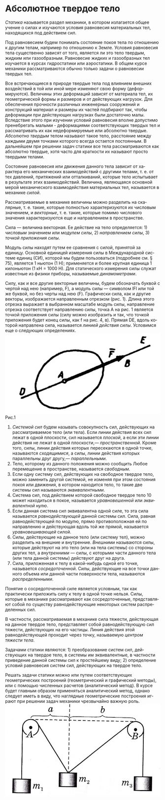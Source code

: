 # Абсолютное твердое тело
*Статика* называется раздел механики, в котором излагается общее учение о силах и изучаются условия равновесия материальных тел, находящихся под действием сил.

Под равновесием будем понимать состояние покоя тела по отно­шению к другим телам, например по отношению к Земле. Условия равновесия тела существенно зависят от того, является ли это тело твердым, жидким или газообразным. Равновесие жидких и газообразных тел изучается в курсах гидростатики или аэростатики. В об­щем курсе механики рассматриваются обычно только задачи о рав­новесии твердых тел.

Все встречающиеся в природе твердые тела под влиянием внеш­них воздействий в той или иной мере изменяют свою форму (дефор­мируются). Величины этих деформаций зависят от материала тел, их геометрической формы и размеров и от действующих нагрузок. Для обеспечения прочности различных инженерных сооружений и конструкций материал и размеры их частей подбирают так, чтобы деформации при действующих нагрузках были достаточно малы. Вследствие этого при изучении условий равновесия вполне допусти­мо пренебрегать малыми - деформациями соответствующих твердых тел и рассматривать их как недеформируемые или абсолютно твер­дые. *Абсолютно твердым* телом называют такое тело, расстояние между каждыми двумя точками которого всегда остается постоян­ным. В дальнейшем при решении задач статики все тела рассматри­ваются как абсолютно твердые, хотя часто для краткости их назы­вают просто твердыми телами. 

Состояние равновесия или движения данного тела зависит от ха­рактера его механических взаимодействий с другими телами, т. е. от тех давлений, притяжений или отталкиваний, которые тело испы­тывает в результате этих взаимодействий. Величина, являющаяся основной мерой механического взаимодействия материальных тел, называется в механике *силой*. 

Рассматриваемые в механике величины можно разделить на ска­лярные, т. е. такие, которые полностью характеризуются их число­вым значением, и *векторные*, т. е. такие, которые помимо числового значения характеризуются еще и направлением в пространстве. 

Сила — величина векторная. Ее действие на тело определяется: 1) *числовым* значением или *модулем силы*, 2) *направлением силы*, 3) *точкой приложения силы*.

Модуль силы находят путем ее сравнения с силой, принятой за единицу. Основной единицей измерения силы в Международной сис­теме единиц (СИ), которой мы будем пользоваться (подробнее см. § 75), является 1 ньютон (1 Н); применяется и более крупная еди­ница 1 килоньютон (1 кН = 1000 Н). Для статического измерения силы служат известные из физики приборы, называемые *динамомет­рами*. 

Силу, как и все другие векторные величины, будем обозначать буквой с чертой над нею (например, F), а модуль силы — символом lFl или той же буквой, но без черты над нею (F). Графически сила, как и другие векторы, изображается направленным отрезком (рис. 1). Длина этого отрезка выражает в выбранном масштабе мо­дуль силы, направление отрезка соответствует направлению силы, точка А на рис. 1 является точкой приложения силы (силу можно изобразить и так, что точкой приложения будет конец силы, как f на рис. 4, в). Прямая DE, вдоль ко­торой направлена сила, называется *ли­нией действия силы*. Условимся еще о следующих определениях.
![](img/RWX1TnYqgOo.jpg)
Рис.1
1. *Системой сил* будем называть сово­купность сил, действующих на рассмат­риваемое тело (или тела). Если линии действия всех сил лежат в одной плоскости, сил называется *плоской*, а если эти линии действия не лежат в одной плоскости,— *пространствен­ной*. Кроме того, силы, линии действия которых пересекаются в од­ной точке, называются *сходящимися*, а силы, линии действия кото­рых параллельны друг другу,— *параллельными*.
2. Тело, которому из данного положения можно сообщить Любое перемещение в пространстве, называется *свободным*.
3. Если одну систему сил, действующих на свободное твердое тело, можно заменить другой системой, не изменяя при этом состоя­ния покоя или движения, в котором находится тело, то такие две системы сил называются *эквивалентными*.
4. Система сил, под действием которой свободное твердое тело 10 может находиться в покое, называется *уравновешенной* или *экви­валентной нулю*.
5. Если данная система сил эквивалентна одной силе, то эта сила называется *равнодействующей* данной системы сил. Сила, равная равнодействующей по модулю, прямо противопо­ложная ей по направлению и действующая вдоль той же прямой, на­зывается *уравновешивающей* силой.
6. Силы, действующие на данное тело (или систему тел), можно разделить на внешние и внутренние. *Внешними* называются силы, которые действуют на это тело (или на тела системы) со стороны дру­гих тел, а *внутренними* — силы, с которыми части данного тела (или тела данной системы) действуют друг на друга.
7. Сила, приложенная к телу в какой-нибудь одной его точке, называется *сосредоточенной*. Силы, действующие на все точки дан­ного объема или данной части поверхности тела, называются *распре­деленными*.

Понятие о сосредоточенной силе является условным, так как практически приложить силу к телу в одной точке нельзя. Силы, которые в механике рассматривают как сосредоточенные, представля­ют собой по существу равнодействующие некоторых систем распре­деленных сил.

В частности, рассматриваемая в механике сила тяжести, дейст­вующая на данное твердое тело, представляет собой равнодейст­вующую сил тяжести, действующих на его частицы. Линия действия этой равнодействующей проходит через точку, называемую *центром тяжести тела*.

Задачами статики являются: 1) преобразование систем сил, дей­ствующих на твердое тело, в системы им эквивалентные, в частно­сти приведение данной системы сил к простейшему виду; 2) опреде­ление условий равновесия систем сил, действующих на твердое тело. 

Решать задачи статики можно или путем соответствующих геометрических построений (геометрический и графический методы), или с помощью численных расчетов (аналитический метод). В курсе будет главным образом применяться аналитический метод, однако следует иметь в виду, что наглядные геометрические построения иг­рают при решении задач механики чрезвычайно важную роль.
![](./img/statik.png)